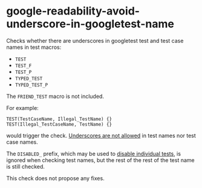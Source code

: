 google-readability-avoid-underscore-in-googletest-name
======================================================

Checks whether there are underscores in googletest test and test case
names in test macros:

-   `TEST`
-   `TEST_F`
-   `TEST_P`
-   `TYPED_TEST`
-   `TYPED_TEST_P`

The `FRIEND_TEST` macro is not included.

For example:

    TEST(TestCaseName, Illegal_TestName) {}
    TEST(Illegal_TestCaseName, TestName) {}

would trigger the check. [Underscores are not
allowed](https://github.com/google/googletest/blob/master/googletest/docs/faq.md#why-should-test-suite-names-and-test-names-not-contain-underscore)
in test names nor test case names.

The `DISABLED_` prefix, which may be used to [disable individual
tests](https://github.com/google/googletest/blob/master/googletest/docs/faq.md#why-should-test-suite-names-and-test-names-not-contain-underscore),
is ignored when checking test names, but the rest of the rest of the
test name is still checked.

This check does not propose any fixes.
